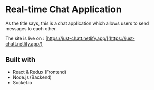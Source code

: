 # Real-time Chat Application

As the title says, this is a chat application which allows users to send messages to each other.

The site is live on : [https://just-chatt.netlify.app/](https://just-chatt.netlify.app/)

## Built with

- React & Redux (Frontend)
- Node.js (Backend)
- Socket.io 